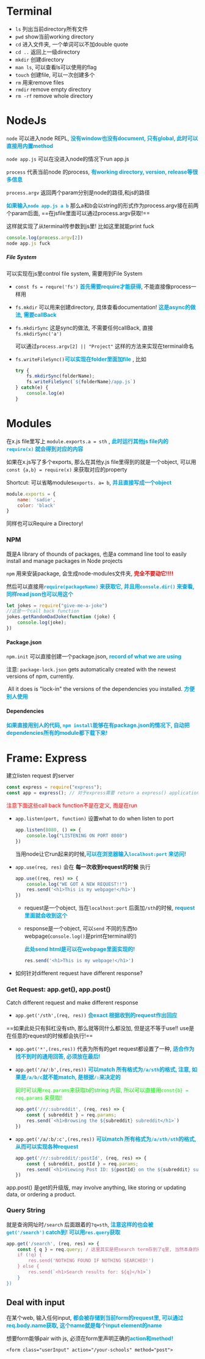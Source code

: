 # Terminal

+ `ls` 列出当前directory所有文件
+ `pwd` show当前working directory
+ `cd` 进入文件夹, 一个单词可以不加double quote
+ `cd ..` 返回上一级directory
+ `mkdir` 创建directory
+ `man ls`, 可以查看ls可以使用的flag
+ `touch` 创建file, 可以一次创建多个
+ `rm` 用来remove files
+ `rmdir` remove empty directory
+ `rm -rf` remove whole directory

# NodeJs

`node` 可以进入node REPL, <font color = grape>**没有window也没有document, 只有global, 此时可以直接用内置method**</font> 

`node app.js` 可以在没进入node的情况下run app.js

`process` 代表当前node 的process, <font color = grape>**有working directory, version, release等很多信息**</font>

`process.argv` 返回两个param分别是node的路径,和js的路径

<font color = grape>**如果输入`node app.js a b`**</font> 那么a和b会以string的形式作为process.argv接在前两个param后面, ==在jsfile里面可以通过process.argv获取!==

这样就实现了从terminal传参数到js里! 比如这里就能print fuck

```javascript
console.log(process.argv[2])
node app.js fuck
```

##### File System

可以实现在js里control file system, 需要用到File System

+ `const fs = requre('fs')` <font color = grape>**首先需要require才能获得**</font>, 不能直接像process一样用

+ `fs.mkdir` 可以用来创建directory, 具体查看documentation! <font color = grape>**这是async的做法, 需要callBack**</font>

+ `fs.mkdirSync` 这是sync的做法, 不需要任何callBack, 直接`fs.mkdirSync('a')`

  可以通过`process.argv[2] || "Project"` 这样的方法来实现在terminal命名

+ `fs.writeFileSync()`<font color = grape>**可以实现在folder里面加file**</font> , 比如

  ```javascript
  try {
      fs.mkdirSync(folderName);
      fs.writeFileSync(`${folderName}/app.js`)
  } catch(e) {
      console.log(e)
  }
  ```

  

# Modules

在x.js file里写上 `module.exports.a = sth` , <font color = grape>**此时运行其他js file内的`require(x)` 就会得到对应的内容**</font>

如果在x.js写了多个exports, 那么在其他y.js file里得到的就是一个object, 可以用`const {a,b} = require(x)` 来获取对应的property

Shortcut: 可以省略modules`exports. a= b`, <font color = grape>**并且直接写成一个object**</font> 

```javascript
module.exports = {
    name: 'sadie',
    color: 'black'
}
```

同样也可以Require a Directory! 

### NPM

既是A library of thounds of packages, 也是a command line tool to easily install and manage packages in Node projects

`npm` 用来安装package, 会生成node-modules文件夹, <font color = red>**完全不要动它!!!!**</font>

然后可以直接用<font color = grape>**`require(packageName)` 来获取它, 并且用`console.dir()` 来查看, 同样read json也可以用这个**</font>

```javascript
let jokes = require("give-me-a-joke")
//这是一个call back function
jokes.getRandomDadJoke(function (joke) {
    console.log(joke);
})
```

#### Package.json

`npm.init` 可以直接创建一个package.json, <font color = grape>**record of what we are using**</font> 

注意: `package-lock.json` gets automatically created with the newest versions of npm, currently. 

​		All it does is "lock-in" the versions of the dependencies you installed.  <font color = grape>**方便别人使用**</font> 

#### Dependencies

<font color = grape>**如果直接用别人的代码, `npm install`能够在有package.json的情况下, 自动把dependencies所有的module都下载下来!**</font>



# Frame: Express

建立listen request 的server

```javascript
const express = require("express");
const app = express(); // 对于express需要 return a express() application!
```

<font color = red>注意下面这些call back function不是在定义, 而是在run</font> 

+ `app.listen(port, function)` 设置what to do when listen to port

  ```javascript
  app.listen(8080, () => {
      console.log("LISTENING ON PORT 8080")
  })
  ```

  当用node让它run起来的时候,<font color = grape>**可以在浏览器输入`localhost:port` 来访问!**</font> 

+ `app.use(req, res)` 会在 **每一次收到request的时候** 执行

  ```javascript
  app.use((req, res) => {
      console.log("WE GOT A NEW REQUEST!!")
      res.send('<h1>This is my webpage!</h1>')
  })
  ```

  + request是一个object, 当在`localhost:port` 后面加`/sth`的时候,  <font color = grape>**request里面就会收到这个**</font>

  + response是一个object, 可以`send` 不同的东西to webpage(`console.log()`是print在terminal的!)

    <font color = grape>**此处send html是可以在webpage里面实现的!**</font>

    ```javascript
    res.send('<h1>This is my webpage!</h1>')
    ```

+ 如何针对different request have different response? 

### Get Request: app.get(), app.post()

Catch different request and make different response

+ `app.get('/sth',(req, res))` <font color = grape>**会exact 根据收到的request作出回应**</font>

==如果此处只有斜杠没有sth, 那么就等同什么都没加, 但是这不等于use!! use是在任意的request的时候都会执行!==

+ `app.get('*',(res,res))` 代表为所有的get request都设置了一种, <font color = grape>**适合作为找不到时的通用回答, 必须放在最后!**</font>

+ `app.get('/a/:b',(res,res))` <font color = grape>**可以match 所有格式为`/a/sth`的格式, 注意, 如果是`/a/b/c`就不能match, 是根据`/:`来决定的**</font>

  <font color = gree>同时可以用`req.params`来获取b的string 内容, 所以可以直接用`const{b} = req.params` 来获取!</font> 

  ```javascript
  app.get('/r/:subreddit', (req, res) => {
      const { subreddit } = req.params;
      res.send(`<h1>Browsing the ${subreddit} subreddit</h1>`)
  })
  ```

+ ``app.get('/a/:b/:c',(res,res))``  <font color = grape>**可以match 所有格式为`/a/sth/sth`的格式, 从而可以实现各种request**</font>

  ```javascript
  app.get('/r/:subreddit/:postId', (req, res) => {
      const { subreddit, postId } = req.params;
      res.send(`<h1>Viewing Post ID: ${postId} on the ${subreddit} subreddit</h1>`)
  })
  ```

app.post() 是get的升级版, may involve anything, like storing or updating data, or ordering a product.

### Query String

就是查询网址时`/search` 后面跟着的`?q=sth`, <font color = grape>**注意这样的也会被`get('/search')` catch到! 可以用`res.query`获取**</font> 

```javascript
app.get('/search', (req, res) => {
    const { q } = req.query; / 这里其实是把search term存到了q里, 当然本身的key也是q
    if (!q) {
        res.send('NOTHING FOUND IF NOTHING SEARCHED!')
    } else {
        res.send(`<h1>Search results for: ${q}</h1>`)
    }
})
```



## Deal with input

在某个web, 输入任何input, <font color = grape>**都会被存储到当前form的request里, 可以通过req.body.name获取, 这个name就是每个input element的name**</font>

想要form能够pair with js, 必须在form里声明正确的<font color = grape>**action和method!**</font> 

```ejs
<form class="userInput" action="/your-schools" method="post">
```



































